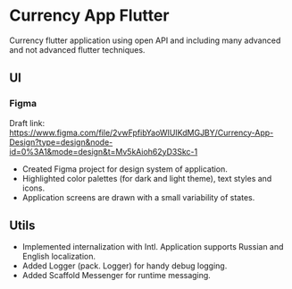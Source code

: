 # Currency App Flutter

Currency flutter application using open API and including many advanced and not advanced flutter techniques.

## UI

### Figma

Draft link: https://www.figma.com/file/2vwFpfibYaoWIUIKdMGJBY/Currency-App-Design?type=design&node-id=0%3A1&mode=design&t=Mv5kAioh62yD3Skc-1

* Created Figma project for design system of application.
* Highlighted color palettes (for dark and light theme), text styles and icons.
* Application screens are drawn with a small variability of states.

## Utils

* Implemented internalization with Intl. Application supports Russian and English localization.
* Added Logger (pack. Logger) for handy debug logging.
* Added Scaffold Messenger for runtime messaging.
